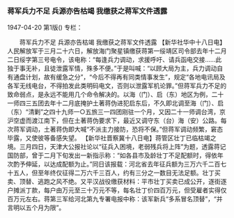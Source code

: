 ### 蒋军兵力不足  兵源亦告枯竭  我缴获之蒋军文件透露

1947-04-20
第1版()
专栏：

　　蒋军兵力不足
    兵源亦告枯竭
    我缴获之蒋军文件透露
    【新华社华中十八日电】人民解放军于三月二十六日，解放海门聚星镇缴获蒋第一绥靖区司令部去年十二月二日绥字第三号电令，该电称：“每逢兵力调动，求援呼吁、请兵函电交接……此独于事无补，且徒泄露军情，殊多不便。”于是叫喊：“以顾大局为主，兵力调动自有通盘计划，故有缓急之分”，“今后不得再有同类情事发生”，规定“各地电讯局及各军无线电台，不得拍发此类明码电文，否则以泄露军机论罪。”但蒋军兵力不足的致命弱点，是永远不能用几个命令解决的。以海（门）、启（东）地区为例，二十一师四三五团去年十二月底掩护土著蒋伪进犯启东后，不久即北调至海（门）、启（东）“清剿”之四十九师一○五旅三一四团刚驻一个月，又因二十一师调台湾，京沪空虚而渡江南下，但在土著蒋伪要求下，最近又调守东（台）海（安）公路。每次蒋军调动，土著蒋伪即大喊“不派主力接防，恐将不保。”但蒋军调动频繁，窘态毕露，又使彼等备感失望。
    【新华社晋察冀十八日电】蒋管区壮丁已临枯竭之境。三月四日，天津大公报社论以“征兵入困境，老弱残兵将上阵”为题，透露蒋记国防部，曾于二月下旬发出一新指示称：“如各县市及龄壮丁不足配额时，得依年次酌予伸延，以达成配额为止。”同日该报载：河北省去年征兵额为三万六千二百七十五人，但至年终仅征得二万六千三百人，约有三分之一数目无法足额。壮丁买卖、顶替、逃跑之风不绝。又平汉战役缴获材料：平市壮丁买卖已成公开，逐街逐户摊派丁款，每户由万元至三十万元不等，每名壮丁价四百万元，但受雇者实得仅百万元左右。蒋第三军给河北第九专署电报中称：该军新兵“多系冒名顶替”，“并言明以五个月为限”。
